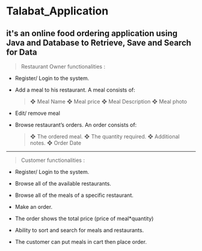 # Talabat_Application

## it's an online food ordering application using Java and Database to Retrieve, Save and Search for Data


<a href="https://github.com/mo-musaad/Talabat-Clone-/blob/main/Talabat%20Project/test/RUNIMG.PNG"></a>

> Restaurant Owner functionalities :

   * Register/ Login to the system.

   * Add a meal to his restaurant. A meal consists of:
      >❖ Meal Name
      >❖ Meal price
      >❖ Meal Description
      >❖ Meal photo

  * Edit/ remove meal

  * Browse restaurant’s orders. An order consists of:
    >❖ The ordered meal.
    >❖ The quantity required.
    >❖ Additional notes.
    >❖ Order Date

**********************************************************************************************

> Customer functionalities :

   * Register/ Login to the system.
    
   * Browse all of the available restaurants.
    
   * Browse all of the meals of a specific restaurant.
    
   * Make an order.
   
   * The order shows the total price (price of meal*quantity)

   * Ability to sort and search for meals and restaurants.
   
   * The customer can put meals in cart then place order.
